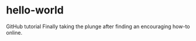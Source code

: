 # hello-world
GitHub tutorial
Finally taking the plunge after finding an encouraging how-to online. 
